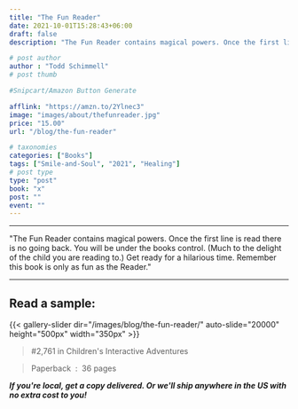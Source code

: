 ```yaml
---
title: "The Fun Reader"
date: 2021-10-01T15:28:43+06:00
draft: false
description: "The Fun Reader contains magical powers. Once the first line is read there is no going back. You will be under the books control. (Much to the delight of the child you are reading to.) Get ready for a hilarious time. Remember this book is only as fun as the Reader."

# post author
author : "Todd Schimmell"
# post thumb

#Snipcart/Amazon Button Generate

afflink: "https://amzn.to/2Ylnec3"
image: "images/about/thefunreader.jpg"
price: "15.00"
url: "/blog/the-fun-reader"

# taxonomies
categories: ["Books"]
tags: ["Smile-and-Soul", "2021", "Healing"]
# post type
type: "post"
book: "x"
post: ""
event: ""
---
```

---

"The Fun Reader contains magical powers. Once the first line is read there is no going back. You will be under the books control. (Much to the delight of the child you are reading to.) Get ready for a hilarious time. Remember this book is only as fun as the Reader."

---
## Read a sample:
{{< gallery-slider dir="/images/blog/the-fun-reader/" auto-slide="20000" height="500px" width="350px" >}}

> #2,761 in Children's Interactive Adventures

>  Paperback ‏ : ‎ 36 pages

***If you're local, get a copy delivered. Or we'll ship anywhere in the US with no extra cost to you!***
